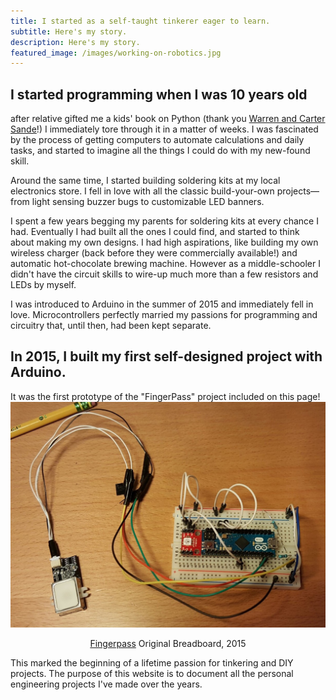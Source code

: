 ```yaml
---
title: I started as a self-taught tinkerer eager to learn.
subtitle: Here's my story.
description: Here's my story.
featured_image: /images/working-on-robotics.jpg
---
```


## I started programming when I was 10 years old
after relative gifted me a kids' book on Python (thank you [Warren and Carter Sande](https://www.manning.com/books/hello-world-third-edition)!) I immediately tore through it in a matter of weeks. I was fascinated by the process of getting computers to automate calculations and daily tasks, and started to imagine all the things I could do with my new-found skill.

Around the same time, I started building soldering kits at my local electronics store. I fell in love with all the classic build-your-own projects—from light sensing buzzer bugs to customizable LED banners.

I spent a few years begging my parents for soldering kits at every chance I had. Eventually I had built all the ones I could find, and started to think about making my own designs. I had high aspirations, like building my own wireless charger (back before they were commercially available!) and automatic hot-chocolate brewing machine. However as a middle-schooler I didn't have the circuit skills to wire-up much more than a few resistors and LEDs by myself.

I was introduced to Arduino in the summer of 2015 and immediately fell in love. Microcontrollers perfectly married my passions for programming and circuitry that, until then, had been kept separate.

## In 2015, I built my first self-designed project with Arduino.
It was the first prototype of the "FingerPass" project included on this page!
![](/images/projects/fingerpass/fingerpass-breadboard.jpg)

<center><a href="{{ project.url | relative_url }}">Fingerpass</a> Original Breadboard, 2015</center>

This marked the beginning of a lifetime passion for tinkering and DIY projects. The purpose of this website is to document all the personal engineering projects I've made over the years.